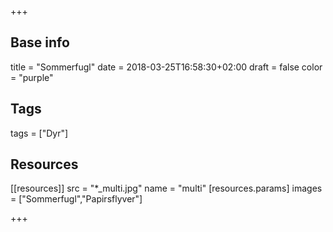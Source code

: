 +++

## Base info
title = "Sommerfugl"
date = 2018-03-25T16:58:30+02:00
draft = false
color = "purple"

## Tags
tags = ["Dyr"]

## Resources
[[resources]]
  src = "*_multi.jpg"
  name = "multi"
 [resources.params]
    images = ["Sommerfugl","Papirsflyver"]

+++


